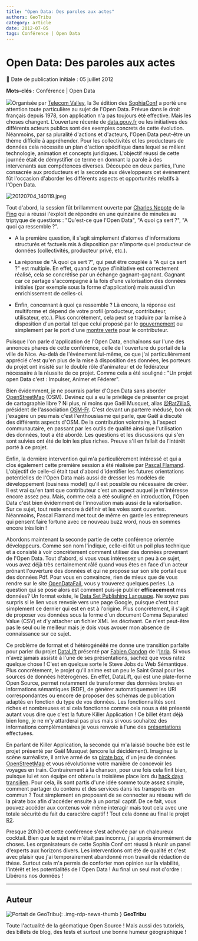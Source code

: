 ```yaml
---
title: "Open Data: Des paroles aux actes"
authors: GeoTribu
category: article
date: 2012-07-05
tags: Conférence | Open Data
---
```


# Open Data: Des paroles aux actes

:calendar: Date de publication initiale : 05 juillet 2012

**Mots-clés :** Conférence | Open Data

![](http://www.geotribu.net/sites/default/files/Tuto/img/Blog/open_data.jpg)Organisée par [Telecom Valley](http://www.telecom-valley.fr/), la 3e édition des [SophiaConf](http://www.sophiaconf.fr/sophiaconf2012.html) a porté une attention toute particulière au sujet de l'Open Data. Prévue dans le droit français depuis 1978, son application n'a pas toujours été effective. Mais les choses changent. L'ouverture récente de [data.gouv.fr](http://www.data.gouv.fr/) ou les initiatives des différents acteurs publics sont des exemples concrets de cette évolution. Néanmoins, par sa pluralité d'actions et d'acteurs, l'Open Data peut-être un thème difficile à appréhender. Pour les collectivités et les producteurs de données cela nécessite un plan d'action spécifique dans lequel se mêlent technologie, animation et concepts juridiques. L'objectif réussi de cette journée était de démystifier ce terme en donnant la parole à des intervenants aux compétences diverses. Découpée en deux parties, l'une consacrée aux producteurs et la seconde aux développeurs cet événement fût l'occasion d'aborder les différents aspects et opportunités relatifs à l'Open Data.

![20120704_140119.jpeg](http://geotribu.net/sites/default/files/Tuto/img/Blog/divers/20120704_140119.jpeg)

Tout d'abord, la session fût brillamment ouverte par [Charles Nepote](http://www.sophiaconf.fr/charles-nepote.html) de la [Fing](http://www.fing.org/?lang=fr) qui a réussi l'exploit de répondre en une quinzaine de minutes au triptyque de questions : "Qu'est-ce que l'Open Data", "A quoi ça sert ?", "A quoi ça ressemble ?".

* A la première question, il s'agit simplement d'atomes d'informations structurés et factuels mis à disposition par n'importe quel producteur de données (collectivités, producteur privé, etc.).

* La réponse de "À quoi ça sert ?", qui peut être couplée à "A qui ça sert ?" est multiple. En effet, quand ce type d'initiative est correctement réalisé, cela se concrétise par un échange gagnant-gagnant. Gagnant car ce partage s'accompagne à la fois d'une valorisation des données initiales (par exemple sous la forme d'application) mais aussi d'un enrichissement de celles-ci.

* Enfin, concernant à quoi ça ressemble ? Là encore, la réponse est multiforme et dépend de votre profil (producteur, contributeur, utilisateur, etc.). Plus concrètement, cela peut se traduire par la mise à disposition d'un portail tel que celui proposé par le [gouvernement](http://www.data.gouv.fr/) ou simplement par le port d'une [montre verte](http://fing.org/?Montre-verte-City-pulse&lang=fr) pour le contributeur.

Puisque l'on parle d'application de l'Open Data, enchaînons sur l'une des annonces phares de cette conférence, celle de l'ouverture du portail de la ville de Nice. Au-delà de l'événement lui-même, ce que j'ai particulièrement apprécié c'est qu'en plus de la mise à disposition des données, les porteurs du projet ont insisté sur le double rôle d'animateur et de fédérateur nécessaire à la réussite de ce projet. Comme cela a été souligné : "Un projet open Data c'est : Impulser, Animer et Féderer".

Bien évidemment, je ne pourrais parler d'Open Data sans aborder [OpenStreetMap](https://www.openstreetmap.org/) (OSM). Devinez qui a eu le privilège de présenter ce projet de cartographie libre ? Ni plus, ni moins que Gaël Musquet, alias [@RatZillaS](https://twitter.com/#!/RatZillaS), président de l'association [OSM-Fr](http://openstreetmap.fr/). C'est devant un parterre médusé, bon ok j'exagère un peu mais c'est l'enthousiasme qui parle, que Gaël à discuté des différents aspects d'OSM. De la contribution volontaire, à l'aspect communautaire, en passant par les outils de qualité ainsi que l'utilisation des données, tout a été abordé. Les questions et les discussions qui s'en sont suivies ont été de loin les plus riches. Preuve s'il en fallait de l’intérêt porté à ce projet.

Enfin, la dernière intervention qui m'a particulièrement intéressé et qui a clos également cette première session a été réalisée par [Pascal Flamand](http://www.sophiaconf.fr/pascal-flamand.html). L'objectif de celle-ci était tout d'abord d'identifier les futures orientations potentielles de l'Open Data mais aussi de dresser les modèles de développement (business model) qu'il est possible ou nécessaire de créer. Il est vrai qu'en tant que contributeur c'est un aspect auquel je m'intéresse encore assez peu. Mais, comme cela a été souligné en introduction, l'Open Data c'est bien évidemment de l'innovation mais aussi de la valorisation. Sur ce sujet, tout reste encore à définir et les voies sont ouvertes. Néanmoins, Pascal Flamand met tout de même en garde les entrepreneurs qui pensent faire fortune avec ce nouveau buzz word, nous en sommes encore très loin !

Abordons maintenant la seconde partie de cette conférence orientée développeurs. Comme son nom l'indique, celle-ci fût un poil plus technique et a consisté à voir concrètement comment utiliser des données provenant de l'Open Data. Tout d'abord, si vous vous intéressez un peu à ce sujet, vous avez déjà très certainement râlé quand vous êtes en face d'un acteur prônant l'ouverture des données et qui ne propose sur son site portail que des données Pdf. Pour vous en convaincre, rien de mieux que de vous rendre sur le site [OpenDataFail](http://www.opendatafail.fr/), vous y trouverez quelques perles. La question qui se pose alors est comment puis-je publier **efficacement** mes données? Un format existe, le [Data Set Publishing Language](https://developers.google.com/public-data/). Ne soyez pas surpris si le lien vous renvoie vers une page Google, puisque c'est tout simplement ce dernier qui est en est à l'origine. Plus concrètement, il s'agit de proposer vos données sous la forme d'un document Comma Separated Value (CSV) et d'y attacher un fichier XML les décrivant. Ce n'est peut-être pas le seul ou le meilleur mais je dois vous avouer mon absence de connaissance sur ce sujet.

Ce problème de format et d'hétérogénéité me donne une transition parfaite pour parler du projet [DataLift](http://datalift.org/) présenté par [Fabien Gandon](http://www-sop.inria.fr/members/Fabien.Gandon/wakka.php?wiki=FabienGandon) de l'[Inria](http://www.inria.fr/). Si vous n'avez jamais assisté à l'une de ses présentations, sachez que vous ratez quelque chose ! C'est en quelque sorte le Steve Jobs du Web Sémantique. Plus concrètement, le projet qu'il anime est un peu le Saint Graal pour les sources de données hétérogènes. En effet, DataLift, qui est une plate-forme Open Source, permet notamment de transformer des données brutes en informations sémantiques (RDF), de générer automatiquement les URI correspondantes ou encore de proposer des schémas de publication adaptés en fonction du type de vos données. Les fonctionnalités sont riches et nombreuses et si cela fonctionne comme cela nous a été présenté autant vous dire que c'est la future Killer Application ! Ce billet étant déjà bien long, je ne m'y attarderai pas plus mais si vous souhaitez des informations complémentaires je vous renvoie à l'une des [présentations](http://www.inria.fr/content/download/18169/514397/version/1/file/Des+donnees+brutes+au+web+des+donne%CC%81es+liees_Francois-SCHARFFE.pdf) effectuées.

En parlant de Killer Application, la seconde qui m'a laissé bouche bée est le projet présenté par Gaël Musquet (encore lui décidément). Imaginez la scène surréaliste, il arrive armé de sa [pirate box](http://wiki.daviddarts.com/PirateBox), d'un jeu de données [OpenStreetMap](http://openstreetmap.fr/) et vous révolutionne votre manière de concevoir les voyages en train. Contrairement à la chanson, pour une fois cela finit bien, puisque lui et son équipe ont obtenu la troisième place lors du [hack days transilien](http://opendata.transilien.com/hack-days/). Pour cela, ils sont partis d'une idée somme toute assez simple, comment partager du contenu et des services dans les transports en commun ? Tout simplement en proposant de se connecter au réseau wifi de la pirate box afin d'accéder ensuite à un portail captif. De ce fait, vous pouvez accéder aux contenus voir même interagir mais tout cela avec une totale sécurité du fait du caractère captif ! Tout cela donne au final le projet [R2](http://opendata.transilien.com/hack-days/focus-sur-les-projets-6-r2/).

Presque 20h30 et cette conférence s'est achevée par un chaleureux cocktail. Bien que le sujet ne m'était pas inconnu, j'ai appris énormément de choses. Les organisateurs de cette Sophia Conf ont réussi à réunir un panel d'experts aux horizons divers. Les interventions ont été de qualité et c'est avec plaisir que j'ai temporairement abandonné mon travail de rédaction de thèse. Surtout cela m'a permis de conforter mon opinion sur la viabilité, l’intérêt et les potentialités de l'Open Data ! Au final un seul mot d'ordre : Libérons nos données !

----

## Auteur

![Portait de GeoTribu](https://cdn.geotribu.fr/img/internal/charte/geotribu\_logo\_64x64.png){: .img-rdp-news-thumb }
**GeoTribu**

Toute l'actualité de la géomatique Open Source ! Mais aussi des tutoriels, des billets de blog, des tests et surtout une bonne humeur géographique !
